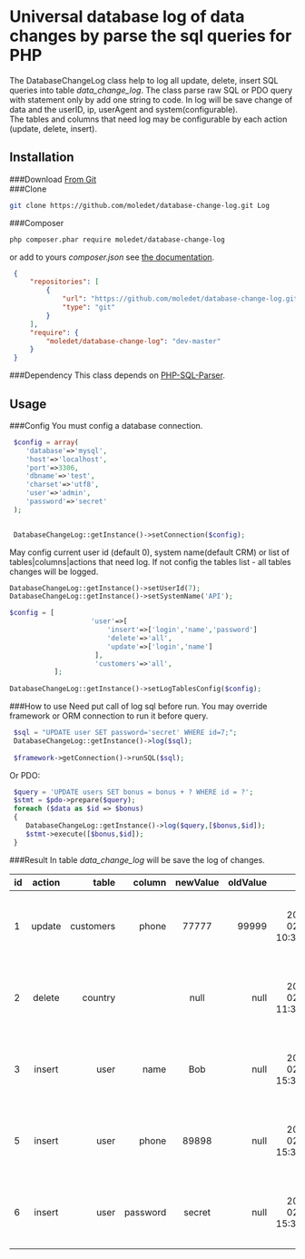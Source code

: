 Universal database log of data changes by parse the sql queries for PHP
========================================
The DatabaseChangeLog class help to log all update, delete, insert SQL queries into table _data_change_log_.
The class parse raw SQL or PDO query with statement only by add one string to code. 
In log will be save change of data and the userID, ip, userAgent and system(configurable).  
The tables and columns that need log may be configurable by each action (update, delete, insert). 

Installation
--------------------
###Download
[From Git](https://github.com/moledet/database-change-log)<br>
###Clone
```bash
git clone https://github.com/moledet/database-change-log.git Log
```

###Composer
```bash
php composer.phar require moledet/database-change-log
```
or add to yours _composer.json_ see [the documentation](https://getcomposer.org/doc/).
```json
 {
     "repositories": [
         {
             "url": "https://github.com/moledet/database-change-log.git",
             "type": "git"
         }
     ],
     "require": {
         "moledet/database-change-log": "dev-master"
     }
 }
```
###Dependency
This class depends on [PHP-SQL-Parser](https://github.com/greenlion/PHP-SQL-Parser).

Usage
--------------------
###Config
You must config a database connection.
```php
 $config = array(
    'database'=>'mysql',
    'host'=>'localhost',
    'port'=>3306,
    'dbname'=>'test',
    'charset'=>'utf8',
    'user'=>'admin',
    'password'=>'secret'
 );

       
 DatabaseChangeLog::getInstance()->setConnection($config);
```

May config current user id (default 0), system name(default CRM) or list of tables|columns|actions that need log.
If not config the tables list - all tables changes will be logged.
```php
DatabaseChangeLog::getInstance()->setUserId(7);
DatabaseChangeLog::getInstance()->setSystemName('API');

$config = [
                    'user'=>[
                        'insert'=>['login','name','password']
                        'delete'=>'all',
                        'update'=>['login','name']
                     ],
                     'customers'=>'all',
           ];
           
DatabaseChangeLog::getInstance()->setLogTablesConfig($config);                 
```
###How to use
Need put call of log sql before run. You may override framework or ORM connection to run it before query.
```php
 $sql = "UPDATE user SET password='secret' WHERE id=7;";
 DatabaseChangeLog::getInstance()->log($sql);
 
 $framework->getConnection()->runSQL($sql);
```
Or PDO:
```php
 $query = 'UPDATE users SET bonus = bonus + ? WHERE id = ?';
 $stmt = $pdo->prepare($query);
 foreach ($data as $id => $bonus)
 {
    DatabaseChangeLog::getInstance()->log($query,[$bonus,$id]);
    $stmt->execute([$bonus,$id]);
 }
``` 


###Result
In table _data_change_log_ will be save the log of changes.

| id | action  | table  | column | newValue | oldValue | date | system | userId | ip | UserAgent | columnReference | operatorReference | valueReference|
| --- |:-------------:| -----:| -----:| :-------------:| ------:| -----:|:-------------:| -----:| -----:|:-------------:| -----:| -----:| -----:|
| 1 | update | customers| phone| 77777| 99999|  2017-02-02 10:33:32| CRM| 5| 127.0.0.1|Mozilla/5.0 (Windows NT 10.0; Win64; x64) AppleWebKit/537.36 (KHTML, like Gecko) Chrome/56.0.2924.76 Safari/537.36|id|=|289460|
| 2 | delete | country| | null|null| 2017-02-03 11:33:22|API|1|127.1.1.7|Mozilla/5.0 (Windows NT 10.0; Win64; x64) AppleWebKit/537.36 (KHTML, like Gecko) Chrome/56.0.2924.76 Safari/537.36|countryId|=|20|
| 3 | insert | user | name | Bob |null| 2017-02-04 15:31:52|API|1|127.1.1.7|Mozilla/5.0 (Windows NT 10.0; Win64; x64) AppleWebKit/537.36 (KHTML, like Gecko) Chrome/56.0.2924.76 Safari/537.36|null|null|null|
| 5 | insert | user | phone | 89898 |null| 2017-02-04 15:31:52|API|1|127.1.1.7|Mozilla/5.0 (Windows NT 10.0; Win64; x64) AppleWebKit/537.36 (KHTML, like Gecko) Chrome/56.0.2924.76 Safari/537.36|null|null|null| 
| 6 | insert | user | password | secret |null| 2017-02-04 15:31:52|API|1|127.1.1.7|Mozilla/5.0 (Windows NT 10.0; Win64; x64) AppleWebKit/537.36 (KHTML, like Gecko) Chrome/56.0.2924.76 Safari/537.36|null|null|null|  